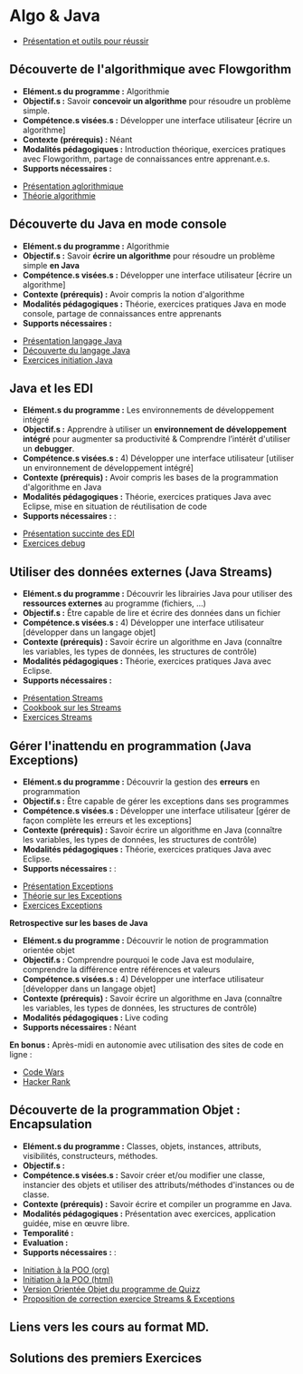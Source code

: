 # Algo & Java

- [Présentation et outils pour réussir](../presentation/tools_to_suceed.html)

## Découverte de l'algorithmique avec Flowgorithm

* **Elément.s du programme :** Algorithmie
* **Objectif.s :** Savoir **concevoir un algorithme** pour résoudre un problème simple.
* **Compétence.s visées.s :** Développer une interface utilisateur [écrire un algorithme]
* **Contexte (prérequis) :** Néant
* **Modalités pédagogiques :** Introduction théorique, exercices pratiques avec Flowgorithm, partage de connaissances entre apprenant.e.s.
* **Supports nécessaires :**

- [Présentation aglorithmique](../presentation/algo_basics.html)
- [Théorie algorithmie](../course/algo_basics.md)

## Découverte du Java en mode console

* **Elément.s du programme :** Algorithmie
* **Objectif.s :** Savoir **écrire un algorithme** pour résoudre un problème simple **en Java**
* **Compétence.s visées.s :** Développer une interface utilisateur [écrire un algorithme]
* **Contexte (prérequis) :** Avoir compris la notion d'algorithme
* **Modalités pédagogiques :** Théorie, exercices pratiques Java en mode console, partage de connaissances entre apprenants
* **Supports nécessaires :**

- [Présentation langage Java](../presentation/Algorithmique_Java.html)
- [Découverte du langage Java](../../1-bases/README.md)
- [Exercices initiation Java](../../1-bases/exercices.md)



##  Java et les EDI

* **Elément.s du programme :** Les environnements de développement intégré
* **Objectif.s :** Apprendre à utiliser un **environnement de développement intégré** pour augmenter sa productivité & Comprendre l’intérêt d'utiliser un **debugger**.
* **Compétence.s visées.s :** 4) Développer une interface utilisateur [utiliser un environnement de développement intégré]
* **Contexte (prérequis) :** Avoir compris les bases de la programmation d'algorithme en Java
* **Modalités pédagogiques :** Théorie, exercices pratiques Java avec Eclipse, mise en situation de réutilisation de code
* **Supports nécessaires :** :

- [Présentation succinte des EDI](../course/algo_java_edi.md)
- [Exercices debug](../exercices/algo_java_debug_ex.md)

## Utiliser des données externes (Java Streams)

* **Elément.s du programme :** Découvrir les librairies Java pour utiliser des **ressources externes** au programme (fichiers, ...)
* **Objectif.s :** Être capable de lire et écrire des données dans un fichier
* **Compétence.s visées.s :** 4) Développer une interface utilisateur [développer dans un langage objet]
* **Contexte (prérequis) :** Savoir écrire un algorithme en Java (connaître les variables, les types de données, les structures de contrôle)
* **Modalités pédagogiques :** Théorie, exercices pratiques Java avec Eclipse.
* **Supports nécessaires :**

- [Présentation Streams](../presentation/java_streams.html)
- [Cookbook sur les Streams](../course/java_streams.md)
- [Exercices Streams](../exercices/java_streams_ex.md)

## Gérer l'inattendu en programmation (Java Exceptions)

* **Elément.s du programme :** Découvrir la gestion des **erreurs** en programmation
* **Objectif.s :** Être capable de gérer les exceptions dans ses programmes
* **Compétence.s visées.s :** Développer une interface utilisateur [gérer de façon complète les erreurs et les exceptions]
* **Contexte (prérequis) :** Savoir écrire un algorithme en Java (connaître les variables, les types de données, les structures de contrôle)
* **Modalités pédagogiques :** Théorie, exercices pratiques Java avec Eclipse.
* **Supports nécessaires :** :

- [Présentation Exceptions](../presentation/java_exceptions.html)
- [Théorie sur les Exceptions](../course/java_exceptions.md)
- [Exercices Exceptions](../exercices/java_exceptions_ex.md)


**Retrospective sur les bases de Java**
* **Elément.s du programme :** Découvrir le notion de programmation orientée objet
* **Objectif.s :** Comprendre pourquoi le code Java est modulaire, comprendre la différence entre références et valeurs
* **Compétence.s visées.s :** 4) Développer une interface utilisateur [développer dans un langage objet]
* **Contexte (prérequis) :** Savoir écrire un algorithme en Java (connaître les variables, les types de données, les structures de contrôle)
* **Modalités pédagogiques :** Live coding
* **Supports nécessaires :** Néant

**En bonus :** Après-midi en autonomie avec utilisation des sites de code en ligne :

- [Code Wars](https://www.codewars.com)
- [Hacker Rank](https://www.hackerrank.com)

## Découverte de la programmation Objet : Encapsulation
* **Elément.s du programme :** Classes, objets, instances, attributs, visibilités, constructeurs, méthodes.
* **Objectif.s :**
* **Compétence.s visées.s :** Savoir créer et/ou modifier une classe, instancier des objets et utiliser des attributs/méthodes d'instances ou de classe.
* **Contexte (prérequis) :** Savoir écrire et compiler un programme en Java.
* **Modalités pédagogiques :** Présentation avec exercices, application guidée, mise en œuvre libre.
* **Temporalité :** 
* **Evaluation :** 
* **Supports nécessaires :** :

- [Initiation à la POO (org)](../course/Initiation_POO.org)
- [Initiation à la POO (html)](../presentation/Initiation_POO.html)
- [Version Orientée Objet du programme de Quizz](../resources/initiation_poo)
- [Proposition de correction exercice Streams & Exceptions](../resources/java_streams/FoodDB.java)

## Liens vers les cours au format MD.

## Solutions des premiers Exercices

